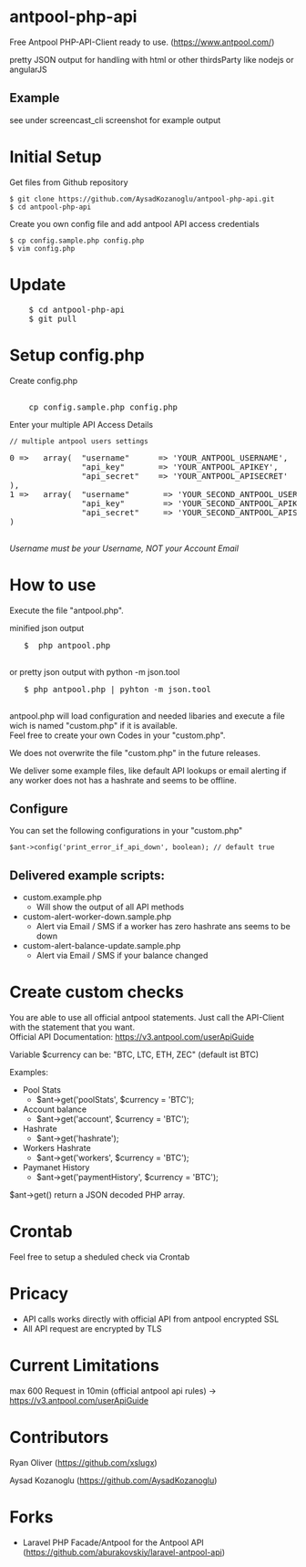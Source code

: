 # antpool-php-api
Free Antpool PHP-API-Client ready to use. (https://www.antpool.com/)

pretty JSON output for handling with html or other thirdsParty like nodejs or angularJS

## Example
see under screencast_cli  screenshot for example output

# Initial Setup

Get files from Github repository

    $ git clone https://github.com/AysadKozanoglu/antpool-php-api.git
    $ cd antpool-php-api

Create you own config file and add antpool API access credentials

    $ cp config.sample.php config.php
    $ vim config.php

# Update
<pre>
    $ cd antpool-php-api
    $ git pull
</pre>

# Setup config.php
Create config.php
<pre>	
	cp config.sample.php config.php
</pre>

Enter your multiple API Access Details

	// multiple antpool users settings
<pre>
0 =>   array(  "username"      => 'YOUR_ANTPOOL_USERNAME',
               "api_key"       => 'YOUR_ANTPOOL_APIKEY',
               "api_secret"    => 'YOUR_ANTPOOL_APISECRET'
),
1 =>   array(  "username"       => 'YOUR_SECOND_ANTPOOL_USERNAME',
               "api_key"        => 'YOUR_SECOND_ANTPOOL_APIKEY',
               "api_secret"     => 'YOUR_SECOND_ANTPOOL_APISECRET'
)

</pre>	
_Username must be your Username, NOT your Account Email_   	   	

# How to use
Execute the file "antpool.php".

   minified json output
   <pre>
   $  php antpool.php
   </pre>
   or pretty json output with python -m json.tool
  <pre>
   $ php antpool.php | pyhton -m json.tool
  </pre>	

antpool.php will load configuration and needed libaries and execute a file wich is named "custom.php" if it is available.  
Feel free to create your own Codes in your "custom.php".

We does not overwrite the file "custom.php" in the future releases.

We deliver some example files, like default API lookups or email alerting if any worker does not has a hashrate and seems to be offline.

## Configure
You can set the following configurations in your "custom.php"  

    $ant->config('print_error_if_api_down', boolean); // default true

## Delivered example scripts:
- custom.example.php
    - Will show the output of all API methods
- custom-alert-worker-down.sample.php
    - Alert via Email / SMS if a worker has zero hashrate ans seems to be down
- custom-alert-balance-update.sample.php
    - Alert via Email / SMS if your balance changed

# Create custom checks
You are able to use all official antpool statements. Just call the API-Client with the statement that you want.  
Official API Documentation: https://v3.antpool.com/userApiGuide

Variable $currency can be: "BTC, LTC, ETH, ZEC" (default ist BTC)

Examples:
- Pool Stats
    - $ant->get('poolStats', $currency = 'BTC');
- Account balance
    - $ant->get('account', $currency = 'BTC');
- Hashrate
    - $ant->get('hashrate'); 
- Workers Hashrate
    - $ant->get('workers', $currency = 'BTC');
- Paymanet History
    - $ant->get('paymentHistory', $currency = 'BTC');

$ant->get() return a JSON decoded PHP array.  

# Crontab
Feel free to setup a sheduled check via Crontab

# Pricacy
- API calls works directly with official API from antpool  encrypted SSL
- All API request are encrypted by TLS

# Current Limitations
max 600 Request in 10min (official antpool api rules)
 -> https://v3.antpool.com/userApiGuide

# Contributors 
Ryan Oliver (https://github.com/xslugx)

Aysad Kozanoglu (https://github.com/AysadKozanoglu)

# Forks
- Laravel PHP Facade/Antpool for the Antpool API (https://github.com/aburakovskiy/laravel-antpool-api)
